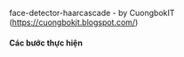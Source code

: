 face-detector-haarcascade - by CuongbokIT (https://cuongbokit.blogspot.com/)


<h4>Các bước thực hiện</h4>
